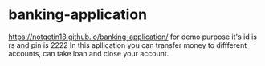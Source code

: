# banking-application
https://notgetin18.github.io/banking-application/
for demo purpose it's id is rs and pin is 2222
In this apllication you can transfer money to diffferent accounts, can take loan and close your account. 
